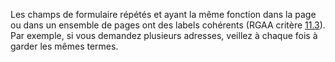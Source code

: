 Les champs de formulaire répétés et ayant la même fonction dans la page ou dans un ensemble de pages ont des labels cohérents (RGAA critère [11.3](https://accessibilite.public.lu/fr/rgaa4.1/criteres.html)).\
Par exemple, si vous demandez plusieurs adresses, veillez à chaque fois à garder les mêmes termes. 
